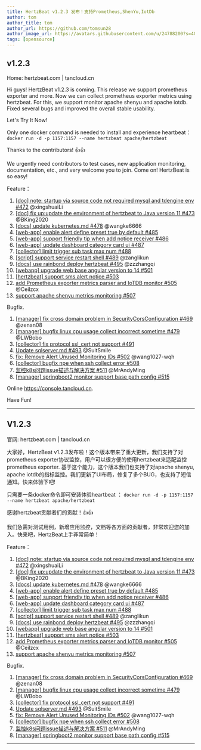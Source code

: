 ```yaml
---
title: HertzBeat v1.2.3 发布！支持Prometheus,ShenYu,IotDb    
author: tom  
author_title: tom   
author_url: https://github.com/tomsun28  
author_image_url: https://avatars.githubusercontent.com/u/24788200?s=400&v=4  
tags: [opensource]
---
```


## v1.2.3

Home: hertzbeat.com | tancloud.cn

Hi guys! HertzBeat v1.2.3 is coming. This release we support prometheus exporter and more. Now we can collect prometheus exporter metrics using hertzbeat. For this, we support monitor apache shenyu and apache iotdb. Fixed several bugs and improved the overall stable usability.

Let's Try It Now!

Only one docker command is needed to install and experience heartbeat：
`docker run -d -p 1157:1157 --name hertzbeat apache/hertzbeat`

Thanks to the contributors! 👍👍

We urgently need contributors to test cases, new application monitoring, documentation, etc., and very welcome you to join. Come on! HertzBeat is so easy!

Feature：

1. [[doc] note: startup via source code not required mysql and tdengine env #472](https://github.com/apache/hertzbeat/pull/472) @xingshuaiLi
2. [[doc] fix up:update the environment of hertzbeat to Java version 11 #473](https://github.com/apache/hertzbeat/pull/473) @BKing2020
3. [[docs] update kubernetes.md #478](https://github.com/apache/hertzbeat/pull/478) @wangke6666
4. [[web-app] enable alert define preset true by default #485](https://github.com/apache/hertzbeat/pull/485)
5. [[web-app] support friendly tip when add notice receiver #486](https://github.com/apache/hertzbeat/pull/486)
6. [[web-app] update dashboard category card ui #487](https://github.com/apache/hertzbeat/pull/487)
7. [[collector] limit trigger sub task max num #488](https://github.com/apache/hertzbeat/pull/488)
8. [[script] support service restart shell #489](https://github.com/apache/hertzbeat/pull/489) @zanglikun
9. [[docs] use rainbond deploy hertzbeat #495](https://github.com/apache/hertzbeat/pull/495) @zzzhangqi
10. [[webapp] upgrade web base angular version to 14 #501](https://github.com/apache/hertzbeat/pull/501)
11. [[hertzbeat] support sms alert notice #503](https://github.com/apache/hertzbeat/pull/503)
12. [add Prometheus exporter metrics parser and IoTDB monitor #505](https://github.com/apache/hertzbeat/pull/505) @Ceilzcx
13. [support apache shenyu metrics monitoring #507](https://github.com/apache/hertzbeat/pull/507)

Bugfix.

1. [[manager] fix cross domain problem in SecurityCorsConfiguration #469](https://github.com/apache/hertzbeat/pull/469)  @zenan08
2. [[manager] bugfix linux cpu usage collect incorrect sometime #479](https://github.com/apache/hertzbeat/pull/479) @LWBobo
3. [[collector] fix protocol ssl_cert not support #491](https://github.com/apache/hertzbeat/pull/491)
4. [Update sqlserver.md #493](https://github.com/apache/hertzbeat/pull/493) @SuitSmile
5. [fix: Remove Alert Unused Monitoring IDs #502](https://github.com/apache/hertzbeat/pull/502) @wang1027-wqh
6. [[collector] bugfix npe when ssh collect error #508](https://github.com/apache/hertzbeat/pull/508)
7. [监控k8s问题issue描述与解决方案 #511](https://github.com/apache/hertzbeat/pull/511) @MrAndyMing
8. [[manager] springboot2 monitor support base path config #515](https://github.com/apache/hertzbeat/pull/515)

Online https://console.tancloud.cn.

Have Fun!

----     

## V1.2.3

官网: hertzbeat.com | tancloud.cn

大家好，HertzBeat v1.2.3发布啦！这个版本带来了重大更新，我们支持了对prometheus exporter协议监控，用户可以很方便的使用hertzbeat来适配监控prometheus exporter. 基于这个能力，这个版本我们也支持了对apache shenyu, apache iotdb的指标监控。我们更新了UI布局，修复了多个BUG，也支持了短信通知。快来体验下吧!

只需要一条docker命令即可安装体验heartbeat ：
`docker run -d -p 1157:1157 --name hertzbeat apache/hertzbeat`

感谢hertzbeat贡献者们的贡献！👍👍

我们急需对测试用例，新增应用监控，文档等各方面的贡献者，非常欢迎您的加入。快来吧，HertzBeat上手非常简单！

Feature：

1. [[doc] note: startup via source code not required mysql and tdengine env #472](https://github.com/apache/hertzbeat/pull/472) @xingshuaiLi
2. [[doc] fix up:update the environment of hertzbeat to Java version 11 #473](https://github.com/apache/hertzbeat/pull/473) @BKing2020
3. [[docs] update kubernetes.md #478](https://github.com/apache/hertzbeat/pull/478) @wangke6666
4. [[web-app] enable alert define preset true by default #485](https://github.com/apache/hertzbeat/pull/485)
5. [[web-app] support friendly tip when add notice receiver #486](https://github.com/apache/hertzbeat/pull/486)
6. [[web-app] update dashboard category card ui #487](https://github.com/apache/hertzbeat/pull/487)
7. [[collector] limit trigger sub task max num #488](https://github.com/apache/hertzbeat/pull/488)
8. [[script] support service restart shell #489](https://github.com/apache/hertzbeat/pull/489) @zanglikun
9. [[docs] use rainbond deploy hertzbeat #495](https://github.com/apache/hertzbeat/pull/495) @zzzhangqi
10. [[webapp] upgrade web base angular version to 14 #501](https://github.com/apache/hertzbeat/pull/501)
11. [[hertzbeat] support sms alert notice #503](https://github.com/apache/hertzbeat/pull/503)
12. [add Prometheus exporter metrics parser and IoTDB monitor #505](https://github.com/apache/hertzbeat/pull/505) @Ceilzcx
13. [support apache shenyu metrics monitoring #507](https://github.com/apache/hertzbeat/pull/507)

Bugfix.

1. [[manager] fix cross domain problem in SecurityCorsConfiguration #469](https://github.com/apache/hertzbeat/pull/469)  @zenan08
2. [[manager] bugfix linux cpu usage collect incorrect sometime #479](https://github.com/apache/hertzbeat/pull/479) @LWBobo
3. [[collector] fix protocol ssl_cert not support #491](https://github.com/apache/hertzbeat/pull/491)
4. [Update sqlserver.md #493](https://github.com/apache/hertzbeat/pull/493) @SuitSmile
5. [fix: Remove Alert Unused Monitoring IDs #502](https://github.com/apache/hertzbeat/pull/502) @wang1027-wqh
6. [[collector] bugfix npe when ssh collect error #508](https://github.com/apache/hertzbeat/pull/508)
7. [监控k8s问题issue描述与解决方案 #511](https://github.com/apache/hertzbeat/pull/511) @MrAndyMing
8. [[manager] springboot2 monitor support base path config #515](https://github.com/apache/hertzbeat/pull/515)

----     

